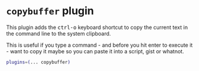 # `copybuffer` plugin

This plugin adds the <kbd>ctrl-o</kbd> keyboard shortcut to copy the current text
in the command line to the system clipboard.

This is useful if you type a command - and before you hit enter to execute it - want
to copy it maybe so you can paste it into a script, gist or whatnot.

```zsh
plugins=(... copybuffer)
```
